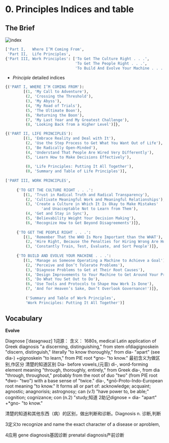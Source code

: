 # 0. Principles Indices and table



## The Brief

![index](https://ws2.sinaimg.cn/large/006tNc79gy1fpbn663nc2j31kw0yr77w.jpg)

```python
['Part I,   Where I’M Coming From',
 'Part II,  Life Principles',
{'Part III, Work Principles': ['To Get The Culture Right . . .',
							   'To Get The People Right . . .',
							   'To Build And Evolve Your Machine . . .']}]
```


- *Principle* detailed indices
```python
{('PART I, WHERE I’M COMING FROM'):
        [(1, 'My Call to Adventure'),
         (2, 'Crossing the Threshold'),
         (3, 'My Abyss'),
         (4, 'My Road of Trials'),
         (5, 'The Ultimate Boon'),
         (6, 'Returning the Boon'),
         (7, 'My Last Year and My Greatest Challenge'),
         (8, 'Looking Back from a Higher Level')]},

{('PART II, LIFE PRINCIPLES'):
        [(1, 'Embrace Reality and Deal with It'),
         (2, 'Use the Step Process to Get What You Want Out of Life'),
         (3, 'Be Radically Open-Minded'),
         (4, 'Understand That People Are Wired Very Differently'),
         (5, 'Learn How to Make Decisions Effectively'),
         
         (0, 'Life Principles: Putting It All Together'),
         (0, 'Summary and Table of Life Principles')],
 
['PART III, WORK PRINCIPLES',
 
     {'TO GET THE CULTURE RIGHT . . .':
        [(1, 'Trust in Radical Truth and Radical Transparency'),
         (2, 'Cultivate Meaningful Work and Meaningful Relationships'),
         (3, 'Create a Culture in Which It Is Okay to Make Mistakes' 
                'and Unacceptable Not to Learn from Them'),
         (4, 'Get and Stay in Sync'),
         (5, 'Believability Weight Your Decision Making'),
         (6, 'Recognize How to Get Beyond Disagreements')]},
 
     {'TO GET THE PEOPLE RIGHT . . .':
        [(1, 'Remember That the WHO Is More Important than the WHAT'),
         (2, 'Hire Right, Because the Penalties for Hiring Wrong Are Huge'),
         (3, 'Constantly Train, Test, Evaluate, and Sort People')]},
 
     {'TO BUILD AND EVOLVE YOUR MACHINE . . .':
        [(1, 'Manage as Someone Operating a Machine to Achieve a Goal'),
         (2, 'Perceive and Don’t Tolerate Problems'),
         (3, 'Diagnose Problems to Get at Their Root Causes'),
         (4, 'Design Improvements to Your Machine to Get Around Your Problems'),
         (5, 'Do What You Set Out to Do'),
         (6, 'Use Tools and Protocols to Shape How Work Is Done'),
         (7, 'And for Heaven’s Sake, Don’t Overlook Governance!')]},
 
         ('Summary and Table of Work Principles',
         'Work Principles: Putting It All Together')]

```



## Vocabulary

**Evolve**

Diagnose  [ˈdaɪəgnəʊz]
1词源： 含义： 1680s, medical Latin application of Greek diagnosis "a discerning, distinguishing," from stem ofdiagignoskein "discern, distinguish," literally "to know thoroughly," from dia- "apart" (see dia-) +gignoskein "to learn," from PIE root *gno- "to know." 最初含义为做区别,作区分 清楚的知道区别
Dia- before vowels,(元音) di-, word-forming element meaning "through, thoroughly, entirely," from Greek dia-, from dia "through, throughout," probably from the root of duo "two" (from PIE root *dwo- "two") with a base sense of "twice." dia-, 
*gnō-Proto-Indo-European root meaning "to know." It forms all or part of: acknowledge; acquaint; agnostic; anagnorisis; astrognosy; can (v.1) "have power to, be able;"
 cognition; cognizance; con (n.2) "study;知道 
2助记dignose = dia- "apart" +*gno- "to know."

清楚的知道和其他东西（病）的区别，做出判断和诊断。Diagnosis n. 诊断,判断

3定义to recognize and name the exact character of a disease or aproblem, 

4应用 gene diagnosis基因诊断
prenatal diagnosis产前诊断